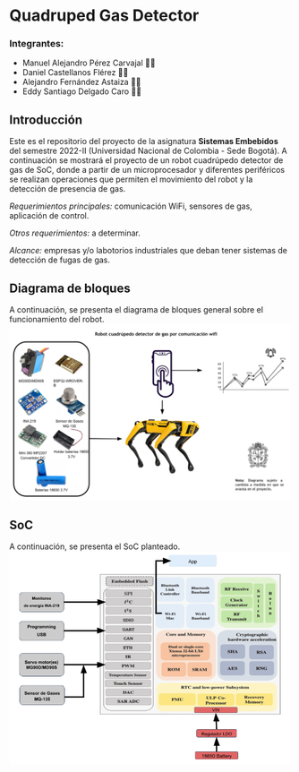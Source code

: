 #  Quadruped Gas Detector
 ### Integrantes:
 * Manuel Alejandro Pérez Carvajal 🧑‍🔧
 * Daniel Castellanos Flérez 🧑‍💻
 * Alejandro Fernández Astaiza 🧑‍💼
 * Eddy Santiago Delgado Caro 🧑🔬

  ## Introducción
  Este es el repositorio del proyecto de la asignatura **Sistemas Embebidos** del semestre 2022-II (Universidad Nacional de Colombia - Sede Bogotá). A continuación se mostrará el proyecto de un robot cuadrúpedo detector de gas de SoC, donde a partir de un microprocesador y diferentes periféricos se realizan operaciones que permiten el movimiento del robot y la detección de presencia de gas.

  *Requerimientos principales:* comunicación WiFi, sensores de gas, aplicación de control.

  *Otros requerimientos:* a determinar.

  *Alcance:* empresas y/o labotorios industriales que deban tener sistemas de detección de fugas de gas.

  ## Diagrama de bloques
  A continuación, se presenta el diagrama de bloques general sobre el funcionamiento del robot.
    ![image1](/images/diagramabloques.png)
  ## SoC
  A continuación, se presenta el SoC planteado.
    ![image2](/images/soc.png)